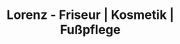 ---
title: "Lorenz - Friseur | Kosmetik | Fußpflege"
url: /kriebitzsch/lorenz-friseur-kosmetik-fusspflege/
shop: Friseur
---